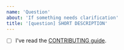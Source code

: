 ```yaml
---
name: 'Question'
about: 'If something needs clarification'
title: '[question] SHORT DESCRIPTION'
---
```


<!-- What is your question? Please be as specific as possible! -->

- [ ] I've read the [CONTRIBUTING guide](https://github.com/conan-io/conan/blob/develop/.github/CONTRIBUTING.md).